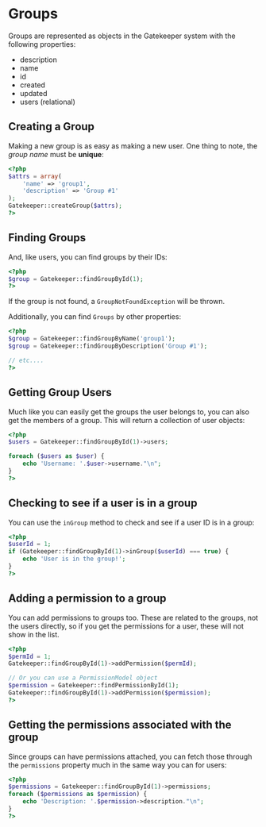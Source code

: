 # Groups

Groups are represented as objects in the Gatekeeper system with the following properties:

- description
- name
- id
- created
- updated
- users (relational)

## Creating a Group

Making a new group is as easy as making a new user. One thing to note, the *group name* must be **unique**:

```php
<?php
$attrs = array(
    'name' => 'group1',
    'description' => 'Group #1'
);
Gatekeeper::createGroup($attrs);
?>
```

## Finding Groups

And, like users, you can find groups by their IDs:

```php
<?php
$group = Gatekeeper::findGroupById(1);
?>
```

If the group is not found, a `GroupNotFoundException` will be thrown.

Additionally, you can find `Groups` by other properties:

```php
<?php
$group = Gatekeeper::findGroupByName('group1');
$group = Gatekeeper::findGroupByDescription('Group #1');

// etc....
?>
```

## Getting Group Users

Much like you can easily get the groups the user belongs to, you can also get the members of a group. This will return a collection of user objects:

```php
<?php
$users = Gatekeeper::findGroupById(1)->users;

foreach ($users as $user) {
    echo 'Username: '.$user->username."\n";
}
?>
```

## Checking to see if a user is in a group

You can use the `inGroup` method to check and see if a user ID is in a group:

```php
<?php
$userId = 1;
if (Gatekeeper::findGroupById(1)->inGroup($userId) === true) {
	echo 'User is in the group!';
}
?>
```

## Adding a permission to a group

You can add permissions to groups too. These are related to the groups, not the users directly, so if you get the permissions for a user, these will not show in the list.

```php
<?php
$permId = 1;
Gatekeeper::findGroupById(1)->addPermission($permId);

// Or you can use a PermissionModel object
$permission = Gatekeeper::findPermissionById(1);
Gatekeeper::findGroupById(1)->addPermission($permission);
?>
```

## Getting the permissions associated with the group

Since groups can have permissions attached, you can fetch those through the `permissions` property much in the same way you can for users:

```php
<?php
$permissions = Gatekeeper::findGroupById(1)->permissions;
foreach ($permissions as $permission) {
	echo 'Description: '.$permission->description."\n";
}
?>
```